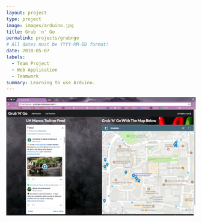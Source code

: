```yaml
---
layout: project
type: project
image: images/arduino.jpg
title: Grub 'n' Go
permalink: projects/grubngo
# All dates must be YYYY-MM-DD format!
date: 2018-05-07
labels:
  - Team Project
  - Web Application
  - Teamwork
summary: Learning to use Arduino.
---
```

  <img class="ui image" src="https://github.com/notyubi/notyubi.github.io/blob/master/images/grubby.png">

